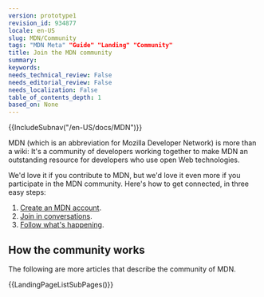 ```yaml
---
version: prototype1
revision_id: 934877
locale: en-US
slug: MDN/Community
tags: "MDN Meta" "Guide" "Landing" "Community"
title: Join the MDN community
summary: 
keywords: 
needs_technical_review: False
needs_editorial_review: False
needs_localization: False
table_of_contents_depth: 1
based_on: None
---
```

<div>{{IncludeSubnav("/en-US/docs/MDN")}}</div>

<div class="summary">
<p>MDN (which is an abbreviation for Mozilla Developer Network) is more than a wiki: It's a community of developers working together to make MDN an outstanding resource for developers who use open Web technologies.</p>
</div>

<p>We'd love it if you contribute to MDN, but we'd love it even more if you participate in the MDN community. Here's how to get connected, in three easy steps:</p>

<ol>
 <li><a href="/en-US/docs/MDN/Contribute/Howto/Create_an_MDN_account">Create an MDN account</a>.</li>
 <li><a href="/en-US/docs/MDN/Community/Conversations">Join in conversations</a>.</li>
 <li><a href="/en-US/docs/MDN/Community/Whats_happening">Follow what's happening</a>.</li>
</ol>

<h2 id="How_the_community_works">How the community works</h2>

<p>The following are more articles that describe the community of MDN.</p>

<p>{{LandingPageListSubPages()}}</p>

